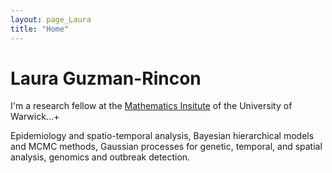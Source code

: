 ```yaml
---
layout: page_Laura
title: "Home"
---
```


# Laura Guzman-Rincon

I'm a research fellow at the [Mathematics Insitute](https://warwick.ac.uk/fac/sci/maths/) of the University of Warwick...+

Epidemiology and spatio-temporal analysis, Bayesian hierarchical models and MCMC methods, Gaussian processes for genetic, temporal, and spatial analysis, genomics and outbreak detection.
